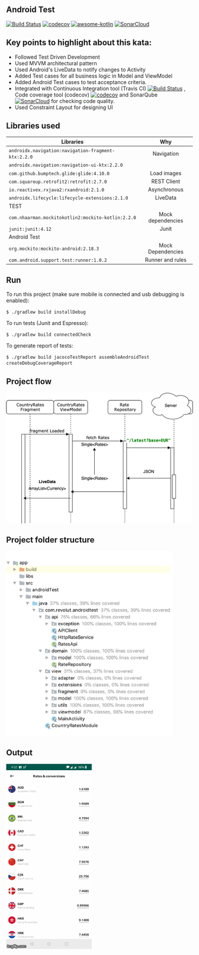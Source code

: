 
## Android Test
[![Build Status](https://travis-ci.com/ksananth87/Android-test.svg?branch=master)](https://travis-ci.com/ksananth87/Android-test)
[![codecov](https://codecov.io/gh/ksananth87/Android-test/branch/master/graph/badge.svg)](https://codecov.io/gh/ksananth87/Android-test)
[![awsome-kotlin](https://camo.githubusercontent.com/a0afa2c788fcce72a8d0983a6d6c11cfeaf7f5a9/68747470733a2f2f6b6f746c696e2e6c696e6b2f617765736f6d652d6b6f746c696e2e737667)](https://camo.githubusercontent.com/a0afa2c788fcce72a8d0983a6d6c11cfeaf7f5a9/68747470733a2f2f6b6f746c696e2e6c696e6b2f617765736f6d652d6b6f746c696e2e737667)
[![SonarCloud](https://sonarcloud.io/images/project_badges/sonarcloud-white.svg)](https://sonarcloud.io/dashboard?id=ksananth87_Test)

## Key points to highlight about this kata:
* Followed Test Driven Development
* Used MVVM architectural pattern 
* Used Android's LiveData to notify changes to Activity
* Added Test cases for all business logic in Model and ViewModel
* Added Android Test cases to test acceptance criteria.
* Integrated with Continuous Integration tool (Travis CI) [![Build Status](https://travis-ci.com/ksananth87/Android-test.svg?branch=master)](https://travis-ci.com/ksananth87/Android-test) , Code coverage tool (codecov) [![codecov](https://codecov.io/gh/ksananth87/Android-test/branch/master/graph/badge.svg)](https://codecov.io/gh/ksananth87/Android-test) and SonarQube [![SonarCloud](https://sonarcloud.io/images/project_badges/sonarcloud-white.svg)](https://sonarcloud.io/dashboard?id=ksananth87_Test) for checking code quality.
* Used Constraint Layout for designing UI

## Libraries used

| Libraries        | Why           |
| ------------- |:-------------:|
| `androidx.navigation:navigation-fragment-ktx:2.2.0`      | Navigation |
| `androidx.navigation:navigation-ui-ktx:2.2.0`      |       |
| `com.github.bumptech.glide:glide:4.10.0`  | Load images      |
| `com.squareup.retrofit2:retrofit:2.7.0`  | REST Client      |
| `io.reactivex.rxjava2:rxandroid:2.1.0`  | Asynchronous     |
| `androidx.lifecycle:lifecycle-extensions:2.1.0`  | LiveData      |
| TEST |      |
| `com.nhaarman.mockitokotlin2:mockito-kotlin:2.2.0`  | Mock dependencies     |
| `junit:junit:4.12`  | Junit      |
| Android Test  |       |
| `org.mockito:mockito-android:2.18.3`  | Mock Dependencies    |
| `com.android.support.test:runner:1.0.2`  | Runner and rules      |

## Run
To run this project (make sure mobile is connected and usb debugging is enabled):

```
$ ./gradlew build installDebug
```
To run tests (Junit and Espresso):

```
$ ./gradlew build connectedCheck
```

To generate report of tests:

```
$ ./gradlew build jacocoTestReport assembleAndroidTest createDebugCoverageReport
```
## Project flow
![](https://github.com/ksananth87/Android-test/blob/master/project_structure.png)

## Project folder structure
![](https://github.com/ksananth87/Android-test/blob/master/project.png)

## Output
![](https://github.com/ksananth87/Android-test/blob/master/screenshot.gif)
